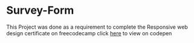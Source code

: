 # Survey-Form
This Project was done as a requirement to complete the Responsive web design certificate on freecodecamp
click [here](https://codepen.io/amelisamuel/pen/MWrQaXW) to view on codepen
